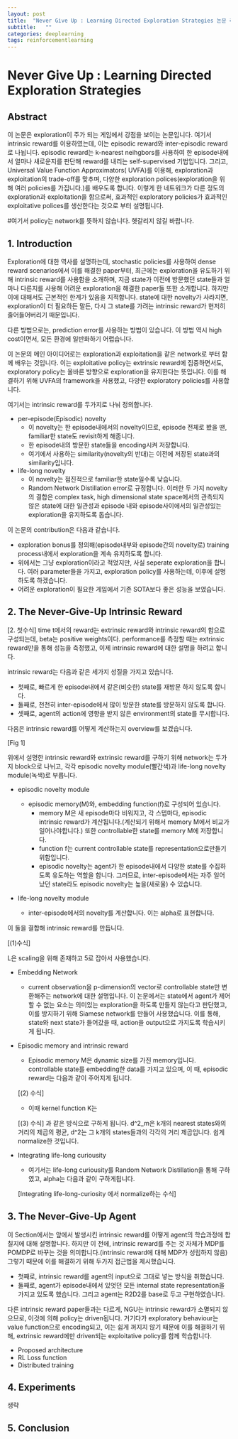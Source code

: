 ```yaml
---
layout: post
title:  "Never Give Up : Learning Directed Exploration Strategies 논문 리뷰"
subtitle:   ""
categories: deeplearning
tags: reinforcementlearning
---
```


# Never Give Up : Learning Directed Exploration Strategies

## Abstract

이 논문은 exploration이 주가 되는 게임에서 강점을 보이는 논문입니다.
여기서 intrinsic reward를 이용하였는데, 이는 episodic reward와 inter-episodic reward로 나뉩니다. episodic reward는 k-nearest neihgbors를 
사용하여 한 episode내에서 얼마나 새로운지를 판단해 reward를 내리는 self-supervised 기법입니다. 그리고, Universal Value Function Approximators(
UVFA)를 이용해, exploration과 exploitation의 trade-off를 맞추며, 다양한 exploration polices(exploration을 위해 여러 policies를 가집니다.)를 배우도록 합니다. 이렇게 한 네트워크가 다른 정도의 
exploration과 exploitation을 함으로써, 효과적인 exploratory policies가 효과적인 exploitative polices를 생산한다는 것으로 부터 설명됩니다.

#여기서 policy는 network를 뜻하지 않습니다. 헷갈리지 않길 바랍니다.

## 1. Introduction

Exploration에 대한 역사를 설명하는데, stochastic policies를 사용하여 dense reward scenarios에서 이를 해결한 paper부터, 최근에는 exploration을 
유도하기 위해 intrinsic reward를 사용함을 소개하며, 지금 state가 이전에 방문했던 state들과 얼마나 다른지를 사용해 어려운 exploration을 해결한 
paper들 또한 소개합니다. 하지만 이에 대해서도 근본적인 한계가 있음을 지적합니다. state에 대한 novelty가 사라지면, 
exploration이 더 필요하든 말든, 다시 그 state를 가려는 intrinsic reward가 현저히 줄어들어버리기 때문입니다. 

다른 방법으로는, prediction error를 사용하는 방법이 있습니다. 이 방법 역시 high cost이면서, 모든 환경에 일반화하기 어렵습니다.

이 논문의 메인 아이디어로는 exploration과 exploitation을 같은 network로 부터 함께 배우는 것입니다. 이는 exploitative policy는 extrinsic reward에 집중하면서도, exploratory policy는 올바른 방향으로 exploration을 유지한다는 뜻입니다. 이를 해결하기 위해 UVFA의 framework을 사용했고, 다양한 exploratory policies를 사용합니다.

여기서는 intrinsic reward를 두가지로 나눠 정의합니다.
* per-episode(Episodic) novelty
  * 이 novelty는 한 episode내에서의 novelty이므로, episode 전체로 봤을 땐, familiar한 state도 revisit하게 해줍니다.
  * 한 episode내의 방문한 state들을 encoding시켜 저장합니다.
  * 여기에서 사용하는 similarity(novelty의 반대)는 이전에 저장된 state과의 similarity입니다.
* life-long novelty
  * 이 novelty는 점진적으로 familiar한 state일수록 낮습니다.
  * Random Network Distillation error로 규정합니다.
이러한 두 가지 novelty의 결합은 complex task, high dimensional state space에서의 관측되지 않은 state에 대한 일관성과 episode 내와 episode사이에서의 일관성있는 exploration을 유지하도록 돕습니다.

이 논문의 contribution은 다음과 같습니다.
* exploration bonus를 정의해(episode내부와 episode간의 novelty로) training process내에서 exploration을 계속 유지하도록 합니다.
* 위에서는 그냥 exploration이라고 적었지만, 사실 seperate exploration을 합니다. 여러 parameter들을 가지고, exploration policy를 사용하는데, 이후에 설명하도록 하겠습니다.
* 어려운 exploration이 필요한 게임에서 기존 SOTA보다 좋은 성능을 보였습니다.


## 2. The Never-Give-Up Intrinsic Reward

[2. 첫수식]
time t에서의 reward는 extrinsic reward와 intrinsic reward의 합으로 구성되는데, beta는 positive weights이다. performance를 측정할 때는 extrinsic reward만을 통해 성능을 측정했고, 이제 intrinsic reward에 대한 설명을 하려고 합니다.

intrinsic reward는 다음과 같은 세가지 성질을 가지고 있습니다.
* 첫째로, 빠르게 한 episode내에서 같은(비슷한) state를 재방문 하지 않도록 합니다.
* 둘째로, 천천히 inter-episode에서 많이 방문한 state를 방문하지 않도록 합니다.
* 셋째로, agent의 action에 영향을 받지 않은 environment의 state를 무시합니다.

다음은 intrinsic reward를 어떻게 계산하는지 overview를 보겠습니다. 

[Fig 1]

위에서 설명한 intrinsic reward와 extrinsic reward를 구하기 위해 network는 두가지 block으로 나뉘고, 각각 episodic novelty module(빨간색)과 life-long novelty module(녹색)로 부릅니다.  

* episodic novelty module
  * episodic memory(M)와, embedding function(f)로 구성되어 있습니다.
    * memory M은 새 episode마다 비워지고, 각 스텝마다, episodic intrinsic reward가 계산됩니다.(계산되기 위해서 memory M에서 비교가 일어나야합니다.) 또한 controllable한 state를 memory M에 저장합니다.
    * function f는 current controllable state를 representation으로만들기 위함입니다.
    * episodic novelty는 agent가 한 episode내에서 다양한 state를 수집하도록 유도하는 역할을 합니다. 그러므로, inter-episode에서는 자주 일어났던 state라도 episodic novelty는 높을(새로울) 수 있습니다.

* life-long novelty module
  * inter-episode에서의 novelty를 계산합니다. 이는 alpha로 표현합니다.
  
이 둘을 결합해 intrinsic reward를 만듭니다.

[(1)수식]

L은 scaling을 위해 존재하고 5로 잡아서 사용했습니다.

* Embedding Network
  * current observation을 p-dimension의 vector로 controllable state만 변환해주는 network에 대한 설명입니다. 이 논문에서는 state에서 agent가 제어할 수 없는 요소는 의미있는 exploration을 하도록 만들지 않는다고 판단했고, 이를 방지하기 위해 Siamese network를 만들어 사용했습니다. 이를 통해, state와 next state가 들어갔을 때, action을 output으로 가지도록 학습시키게 됩니다.
* Episodic memory and intrinsic reward
  * Episodic memory M은 dynamic size를 가진 memory입니다. controllable state를 embedding한 data를 가지고 있으며, 이 때, episodic reward는 다음과 같이 주어지게 됩니다.
  
  [(2) 수식]
  
  * 이때 kernel function K는 
  
  [(3) 수식]
  과 같은 방식으로 구하게 됩니다. d^2_m은 k개의 nearest states와의 거리의 제곱의 평균, d^2는 그 k개의 states들과의 각각의 거리 제곱입니다. 쉽게 normalize한 것입니다.
* Integrating life-long curiousity
  * 여기서는 life-long curiousity를 Random Network Distillation을 통해 구하였고, alpha는 다음과 같이 구하게됩니다.
  
  [Integrating life-long-curiosity 에서 normalize하는 수식]
## 3. The Never-Give-Up Agent
이 Section에서는 앞에서 발생시킨 intrinsic reward를 어떻게 agent의 학습과정에 합칠지에 대해 설명합니다. 하지만 이 전에, intrinsic reward를 주는 것 자체가 MDP를 POMDP로 바꾸는 것을 의미합니다.(intrinsic reward에 대해 MDP가 성립하지 않음) 그렇기 때문에 이를 해결하기 위해 두가지 접근법을 제시했습니다.
* 첫째로, intrinsic reward를 agent의 input으로 그대로 넣는 방식을 취했습니다.
* 둘째로, agent가 episode내에서 있엇던 모든 internal state representation을 가지고 있도록 했습니다.
그리고 agent는 R2D2를 base로 두고 구현하였습니다.

다른 intrinsic reward paper들과는 다르게, NGU는 intrinsic reward가 소멸되지 않으므로, 이것에 의해 policy는 driven됩니다. 거기다가 exploratory behaviour는 value function으로 encoding되고, 이는 쉽게 꺼지지 않기 때문에 이를 해결하기 위해, extrinsic reward에만 driven되는 exploitative policy를 함께 학습합니다.

* Proposed architecture
* RL Loss function
* Distributed training

## 4. Experiments
생략

## 5. Conclusion
    
    
  




  
